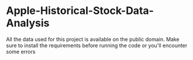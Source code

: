 # Apple-Historical-Stock-Data-Analysis
All the data used for this project is available on the public domain. Make sure to install the requirements before running the code or you'll encounter some errors
